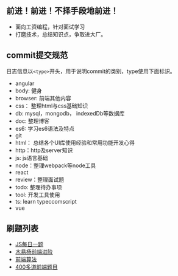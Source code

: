 
## 前进！前进！不择手段地前进！
+ 面向工资编程，针对面试学习
+ 打磨技术，总结知识点，争取进大厂。

## commit提交规范
日志信息以`<type>`开头，用于说明commit的类别，type使用下面标识。
+ angular
+ body: 健身
+ browser: 前端其他内容
+ css： 整理html与css基础知识
+ db: mysql，mongodb， indexedDb等数据库
+ doc: 整理博客
+ es6: 学习es6语法及特点
+ git
+ html： 总结各个UI库使用经验和常用功能开发心得
+ http：http及server知识
+ js: js语言基础
+ node：整理webpack等node工具
+ react
+ review：整理面试题
+ todo: 整理待办事项
+ tool: 开发工具使用
+ ts: learn typeccomscript
+ vue


## 刷题列表
+ [JS每日一题](https://github.com/lydiahallie/javascript-questions)
+ [木易杨前端进阶](https://github.com/Advanced-Frontend/Daily-Interview-Question)
+ [前端算法](https://github.com/sisterAn/JavaScript-Algorithms)
+ [400多道前端题目](https://github.com/sudheerj/javascript-interview-questions)
